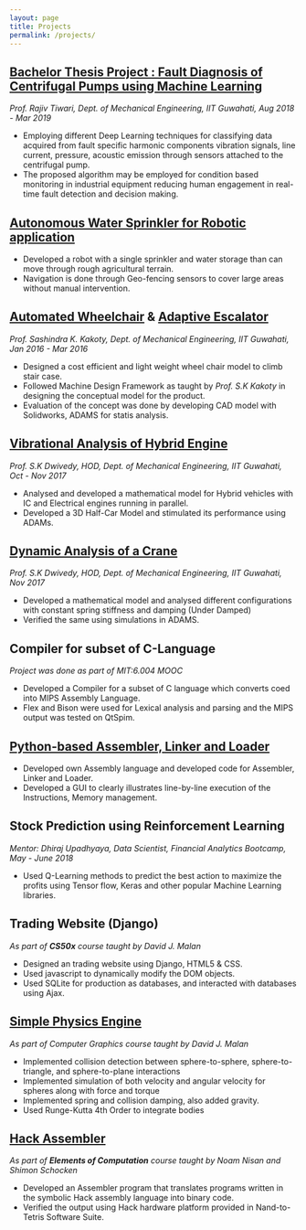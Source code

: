 ```yaml
---
layout: page
title: Projects
permalink: /projects/
---
```


## [Bachelor Thesis Project : Fault Diagnosis of Centrifugal Pumps using Machine Learning](https://1drv.ms/u/s!ApdxDjnV6wTtlAOL70F67mtCXTaZ?e=dgGgjq)
_Prof. Rajiv Tiwari, Dept. of Mechanical Engineering, IIT Guwahati, Aug 2018 - Mar 2019_
* Employing different Deep Learning techniques for classifying data acquired from fault specific harmonic components vibration signals, line current, pressure, acoustic emission through sensors attached to the centrifugal pump.
* The proposed algorithm may be employed for condition based monitoring in industrial equipment reducing human engagement in real-time fault detection and decision making.

## [Autonomous Water Sprinkler for Robotic application](https://1drv.ms/u/s!ApdxDjnV6wTtk324mQlLS3XwNDf1?e=SntdsF)
* Developed a robot with a single sprinkler and water storage than can move through rough agricultural terrain.
* Navigation is done through Geo-fencing sensors to cover large areas without manual intervention.

## [Automated Wheelchair](https://1drv.ms/u/s!ApdxDjnV6wTtk39kg0oiiR-3Umoa?e=Xa4quK) & [Adaptive Escalator](https://1drv.ms/u/s!ApdxDjnV6wTtk3sSrnKSavn3JWL3?e=VzWEaJ)
_Prof. Sashindra K. Kakoty, Dept. of Mechanical Engineering, IIT Guwahati, Jan 2016 - Mar 2016_
* Designed a cost efficient and light weight wheel chair model to climb stair case.
* Followed Machine Design Framework as taught by _Prof. S.K Kakoty_ in designing the conceptual model for the product.
* Evaluation of the concept was done by developing CAD model with Solidworks, ADAMS for statis analysis.

## [Vibrational Analysis of Hybrid Engine](https://1drv.ms/u/s!ApdxDjnV6wTtlAD1V8r2XZ7TqCG_?e=ZdviPg)
_Prof. S.K Dwivedy, HOD, Dept. of Mechanical Engineering, IIT Guwahati, Oct - Nov 2017_
* Analysed and developed a mathematical model for Hybrid vehicles with IC and Electrical engines running in parallel.
* Developed a 3D Half-Car Model and stimulated its performance using ADAMs. 

## [Dynamic Analysis of a Crane](https://1drv.ms/u/s!ApdxDjnV6wTtlAFi4_esSBHhLi8q?e=1CqVmf)
_Prof. S.K Dwivedy, HOD, Dept. of Mechanical Engineering, IIT Guwahati, Nov 2017_
* Developed a mathematical model and analysed different configurations with constant spring stiffness and damping (Under Damped)
* Verified the same using simulations in ADAMS.

## Compiler for subset of C-Language
_Project was done as part of MIT:6.004 MOOC_
* Developed a Compiler for a subset of C language which converts coed into MIPS Assembly Language.
* Flex and Bison were used for Lexical analysis and parsing and the MIPS output was tested on QtSpim.

## [Python-based Assembler, Linker and Loader](https://github.com/GopalKrishna-P/ALL_Simulator)
* Developed own Assembly language and developed code for Assembler, Linker and Loader. 
* Developed a GUI to clearly illustrates line-by-line execution of the Instructions, Memory management. 

## Stock Prediction using Reinforcement Learning
_Mentor: Dhiraj Upadhyaya, Data Scientist, Financial Analytics Bootcamp, May - June 2018_
* Used Q-Learning methods to predict the best action to maximize the profits using Tensor flow, Keras and other popular Machine Learning libraries.

## Trading Website (Django)
_As part of **CS50x** course taught by David J. Malan_
* Designed an trading website using Django, HTML5 & CSS.
* Used javascript to dynamically modify the DOM objects.
* Used SQLite for production as databases, and interacted with databases using Ajax.

## [Simple Physics Engine](https://github.com/GopalKrishna-P/Simple_Physics_Engine)
_As part of Computer Graphics course taught by David J. Malan_
* Implemented collision detection between sphere-to-sphere, sphere-to-triangle, and sphere-to-plane interactions
* Implemented simulation of both velocity and angular velocity for spheres along with force and torque
* Implemented spring and collision damping, also added gravity.
* Used Runge-Kutta 4th Order to integrate bodies

## [Hack Assembler](https://github.com/GopalKrishna-P/HackAssembler)
_As part of **Elements of Computation** course taught by Noam Nisan and Shimon Schocken_
* Developed an Assembler program that translates programs written in the symbolic Hack assembly language into binary code.
* Verified the output using Hack hardware platform provided in Nand-to-Tetris Software Suite.






